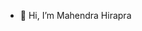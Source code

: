 - 👋 Hi, I’m Mahendra Hirapra

<!---
tinahir/tinahir is a ✨ special ✨ repository because its `README.md` (this file) appears on your GitHub profile.
You can click the Preview link to take a look at your changes.
--->
